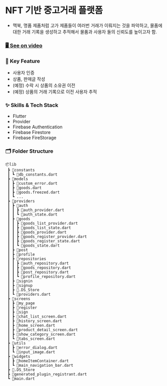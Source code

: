 # NFT 기반 중고거래 플랫폼 
- 맥북, 명품 제품처럼 고가 제품들이 여러번 거래가 이뤄지는 것을 파악하고, 물품에 대한 거래 기록을 생성하고 추적해서 물품과 사용자 둘의 신뢰도를 높이고자 함.


### [🖥 See on video](https://youtu.be/gJIRsyNubto)

### 🔧 Key Feature
- 사용자 인증
- 상품, 판매글 작성
- (예정) 수락 시 상품의 소유권 이전
- (예정) 상품의 거래 기록으로 이전 사용자 추적

### ✨ Skills & Tech Stack
- Flutter
- Provider
- Firebase Authentication
- Firebase Firestore
- Firebase FireStorage

### 🗂 Folder Structure
```
📦lib
 ┣ 📂constants
 ┃ ┗ 📜db_constants.dart
 ┣ 📂models
 ┃ ┣ 📜custom_error.dart
 ┃ ┣ 📜goods.dart
 ┃ ┣ 📜goods.freezed.dart
 ┃ ┗ ...
 ┣ 📂providers
 ┃ ┣ 📂auth
 ┃ ┃ ┣ 📜auth_provider.dart
 ┃ ┃ ┗ 📜auth_state.dart
 ┃ ┣ 📂goods
 ┃ ┃ ┣ 📜goods_list_provider.dart
 ┃ ┃ ┣ 📜goods_list_state.dart
 ┃ ┃ ┣ 📜goods_provider.dart
 ┃ ┃ ┣ 📜goods_register_provider.dart
 ┃ ┃ ┣ 📜goods_register_state.dart
 ┃ ┃ ┗ 📜goods_state.dart
 ┃ ┣ 📂post
 ┃ ┣ 📂profile
 ┃ ┣ 📂repositories
 ┃ ┃ ┣ 📜auth_repository.dart
 ┃ ┃ ┣ 📜goods_repository.dart
 ┃ ┃ ┣ 📜post_repository.dart
 ┃ ┃ ┗ 📜profile_repository.dart
 ┃ ┣ 📂signin
 ┃ ┣ 📂signup
 ┃ ┣ 📜.DS_Store
 ┃ ┗ 📜providers.dart
 ┣ 📂screens
 ┃ ┣ 📂my_page
 ┃ ┣ 📂register
 ┃ ┣ 📂sign
 ┃ ┣ 📜chat_list_screen.dart
 ┃ ┣ 📜history_screen.dart
 ┃ ┣ 📜home_screen.dart
 ┃ ┣ 📜product_detail_screen.dart
 ┃ ┣ 📜show_category_screen.dart
 ┃ ┗ 📜tabs_screen.dart
 ┣ 📂utils
 ┃ ┣ 📜error_dialog.dart
 ┃ ┗ 📜input_image.dart
 ┣ 📂widgets
 ┃ ┣ 📜homeItemContainer.dart
 ┃ ┗ 📜main_navigation_bar.dart
 ┣ 📜.DS_Store
 ┣ 📜generated_plugin_registrant.dart
 ┗ 📜main.dart
```
